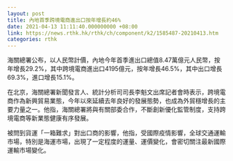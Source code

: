 ```yaml
---
layout: post
title: 內地首季跨境電商進出口按年增長約46%
date: 2021-04-13 11:11:40.000000000 +08:00
link: https://news.rthk.hk/rthk/ch/component/k2/1585487-20210413.htm
categories: rthk
---
```


海關總署公布，以人民幣計價，內地今年首季進出口總值8.47萬億元人民幣，按年增長29.2%，其中跨境電商進出口4195億元，按年增長46.5%，其中出口增長69.3%，進口增長15.1%。

在北京，海關總署新聞發言人、統計分析司司長李魁文出席記者會時表示，跨境電商作為新興貿易業態，今年以來延續去年良好的發展態勢，也成為外貿穩增長的主要力量之一。他指，海關總署將與有關部委合作，不斷創新優化監管制度，支持跨境電商等新業態健康有序發展。

被問到貨運「一箱難求」對出口商的影響，他指，受國際疫情影響，全球交通運輸市場，特別是海運市場，出現了一定程度的運量、運價變化，會密切關注最新國際運輸市場變化。
